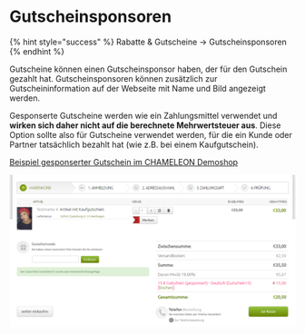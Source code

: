 # Gutscheinsponsoren

{% hint style="success" %}
Rabatte & Gutscheine → Gutscheinsponsoren
{% endhint %}

Gutscheine können einen Gutscheinsponsor haben, der für den Gutschein gezahlt hat. Gutscheinsponsoren können zusätzlich zur Gutscheininformation auf der Webseite mit Name und Bild angezeigt werden.

Gesponserte Gutscheine werden wie ein Zahlungsmittel verwendet und **wirken sich daher nicht auf die berechnete Mehrwertsteuer aus**. Diese Option sollte also für Gutscheine verwendet werden, für die ein Kunde oder Partner tatsächlich bezahlt hat \(wie z.B. bei einem Kaufgutschein\).

[Beispiel gesponserter Gutschein im CHAMELEON Demoshop](https://demo.chameleon-system.de/testmarke-4/beispielprodukte/artikel-mit-kaufgutschein_pid_839_6993.html)

![](../../.gitbook/assets/gutschein_gesponsert.png)

